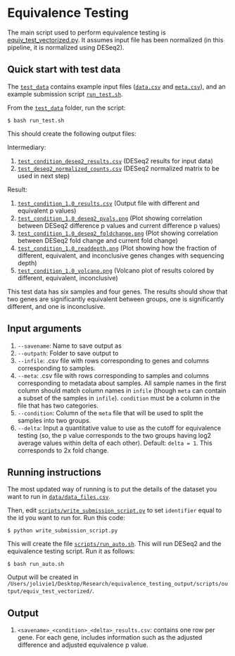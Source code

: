 # Equivalence Testing

The main script used to perform equivalence testing is [equiv_test_vectorized.py](https://github.com/juliaolivieri/equivalence_testing/blob/main/scripts/equiv_test_vectorized.py). It assumes input file has been normalized (in this pipeline, it is normalized using DESeq2). 

## Quick start with test data

The [`test_data`](https://github.com/juliaolivieri/equivalence_testing/tree/main/test_data) contains example input files ([`data.csv`](https://github.com/juliaolivieri/equivalence_testing/blob/main/test_data/data.csv) and [`meta.csv`](https://github.com/juliaolivieri/equivalence_testing/blob/main/test_data/meta.csv)), and an example submission script [`run_test.sh`](https://github.com/juliaolivieri/equivalence_testing/blob/main/test_data/run_test.sh). 

From the [`test_data`](https://github.com/juliaolivieri/equivalence_testing/tree/main/test_data) folder, run the script:

`$ bash run_test.sh`

This should create the following output files:

Intermediary:

1. [`test_condition_deseq2_results.csv`](https://github.com/juliaolivieri/equivalence_testing/blob/main/test_data/test_condition_deseq2_results.csv) (DESeq2 results for input data)
1. [`test_deseq2_normalized_counts.csv`](https://github.com/juliaolivieri/equivalence_testing/blob/main/test_data/test_deseq2_normalized_counts.csv) (DESeq2 normalized matrix to be used in next step)

Result:
1. [`test_condition_1.0_results.csv`](https://github.com/juliaolivieri/equivalence_testing/blob/main/test_data/test_condition_1.0_results.csv) (Output file with different and equivalent p values)
1. [`test_condition_1.0_deseq2_pvals.png`](https://github.com/juliaolivieri/equivalence_testing/blob/main/test_data/test_condition_1.0_deseq2_pvals.png) (Plot showing correlation between DESeq2 difference p values and current difference p values)
1. [`test_condition_1.0_deseq2_foldchange.png`](https://github.com/juliaolivieri/equivalence_testing/blob/main/test_data/test_condition_1.0_deseq2_foldchange.png) (Plot showing correlation between DESeq2 fold change and current fold change)
1. [`test_condition_1.0_readdepth.png`](https://github.com/juliaolivieri/equivalence_testing/blob/main/test_data/test_condition_1.0_readdepth.png) (Plot showing how the fraction of different, equivalent, and inconclusive genes changes with sequencing depth)
1. [`test_condition_1.0_volcano.png`](https://github.com/juliaolivieri/equivalence_testing/blob/main/test_data/test_condition_1.0_volcano.png) (Volcano plot of results colored by different, equivalent, inconclusive)

This test data has six samples and four genes. The results should show that two genes are significantly equivalent between groups, one is significantly different, and one is inconclusive.

## Input arguments

1. `--savename`: Name to save output as
1. `--outpath`: Folder to save output to
1. `--infile`: .csv file with rows corresponding to genes and columns corresponding to samples.
1. `--meta`: .csv file with rows corresponding to samples and columns corresponding to metadata about samples. All sample names in the first column should match column names in `infile` (though `meta` can contain a subset of the samples in `infile`). `condition` must be a column in the file that has two categories.  
1. `--condition`: Column of the `meta` file that will be used to split the samples into two groups.
1. `--delta`: Input a quantitative value to use as the cutoff for equivalence testing (so, the p value corresponds to the two groups having log2 average values within delta of each other). Default: `delta = 1`. This corresponds to 2x fold change.

## Running instructions

The most updated way of running is to put the details of the dataset you want to run in [`data/data_files.csv`](https://github.com/juliaolivieri/equivalence_testing/blob/main/data/data_files.csv).

Then, edit [`scripts/write_submission_script.py`](https://github.com/juliaolivieri/equivalence_testing/blob/main/scripts/write_submission_script.py) to set `identifier` equal to the id you want to run for. Run this code:

`$ python write_submission_script.py`

This will create the file [`scripts/run_auto.sh`](https://github.com/juliaolivieri/equivalence_testing/blob/main/scripts/run_auto.sh). This will run DESeq2 and the equivalence testing script. Run it as follows:

`$ bash run_auto.sh`

Output will be created in `/Users/jolivie1/Desktop/Research/equivalence_testing_output/scripts/output/equiv_test_vectorized/`.

## Output

1. `<savename>_<condition>_<delta>_results.csv`: contains one row per gene. For each gene, includes information such as the adjusted difference and adjusted equivalence p value.





